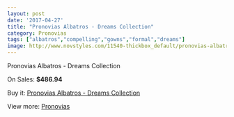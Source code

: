 ```yaml
---
layout: post
date: '2017-04-27'
title: "Pronovias Albatros - Dreams Collection"
category: Pronovias
tags: ["albatros","compelling","gowns","formal","dreams"]
image: http://www.novstyles.com/11540-thickbox_default/pronovias-albatros-dreams-collection.jpg
---
```

Pronovias Albatros - Dreams Collection

On Sales: **$486.94**
<a href="https://www.novstyles.com/en/pronovias/8479-pronovias-albatros-dreams-collection.html"><amp-img layout="responsive" width="600" height="600" src="//www.novstyles.com/11540-thickbox_default/pronovias-albatros-dreams-collection.jpg" alt="Pronovias Albatros - Dreams Collection 0" /></a>

Buy it: [Pronovias Albatros - Dreams Collection](https://www.novstyles.com/en/pronovias/8479-pronovias-albatros-dreams-collection.html "Pronovias Albatros - Dreams Collection")

View more: [Pronovias](https://www.novstyles.com/en/54-pronovias "Pronovias")